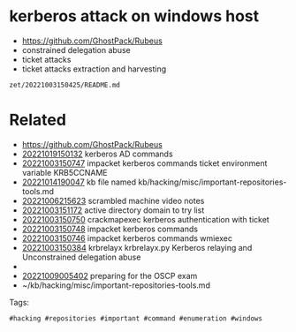 # kerberos attack on windows host

- https://github.com/GhostPack/Rubeus
- constrained delegation abuse
- ticket attacks
- ticket attacks extraction and harvesting

` zet/20221003150425/README.md `

# Related

- https://github.com/GhostPack/Rubeus
- [20221019150132](/zet/20221019150132/README.md) kerberos AD commands
- [20221003150747](/zet/20221003150747/README.md) impacket kerberos commands ticket environment variable KRB5CCNAME
- [20221014190047](/zet/20221014190047/README.md) kb file named kb/hacking/misc/important-repositories-tools.md
- [20221006215623](/zet/20221006215623/README.md) scrambled machine video notes
- [20221003151172](/zet/20221003151172/README.md) active directory domain to try list
- [20221003150750](/zet/20221003150750/README.md) crackmapexec kerberos authentication with ticket
- [20221003150748](/zet/20221003150748/README.md) impacket kerberos commands
- [20221003150746](/zet/20221003150746/README.md) impacket kerberos commands wmiexec
- [20221003150384](/zet/20221003150384/README.md) krbrelayx krbrelayx.py Kerberos relaying and Unconstrained delegation abuse
- 
- [20221009005402](/zet/20221009005402/README.md) preparing for the OSCP exam
- ~/kb/hacking/misc/important-repositories-tools.md

Tags:

    #hacking #repositories #important #command #enumeration #windows
